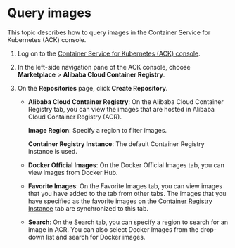 # Query images

This topic describes how to query images in the Container Service for Kubernetes \(ACK\) console.

1.  Log on to the [Container Service for Kubernetes \(ACK\) console](https://cs.console.aliyun.com).

2.  In the left-side navigation pane of the ACK console, choose **Marketplace** \> **Alibaba Cloud Container Registry**.

3.  On the **Repositories** page, click **Create Repository**.

    -   **Alibaba Cloud Container Registry**: On the Alibaba Cloud Container Registry tab, you can view the images that are hosted in Alibaba Cloud Container Registry \(ACR\).

        **Image Region**: Specify a region to filter images.

        **Container Registry Instance**: The default Container Registry instance is used.

    -   **Docker Official Images**: On the Docker Official Images tab, you can view images from Docker Hub.
    -   **Favorite Images**: On the Favorite Images tab, you can view images that you have added to the tab from other tabs. The images that you have specified as the favorite images on the [Container Registry Instance](https://cr.console.aliyun.com/) tab are synchronized to this tab.
    -   **Search**: On the Search tab, you can specify a region to search for an image in ACR. You can also select Docker Images from the drop-down list and search for Docker images.

